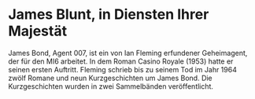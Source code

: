 # James Blunt, in Diensten Ihrer Majestät

James Bond, Agent 007, ist ein von Ian Fleming erfundener Geheimagent, der für den MI6 arbeitet. In dem Roman Casino Royale (1953) hatte er seinen ersten Auftritt. Fleming schrieb bis zu seinem Tod im Jahr 1964 zwölf Romane und neun Kurzgeschichten um James Bond. Die Kurzgeschichten wurden in zwei Sammelbänden veröffentlicht.